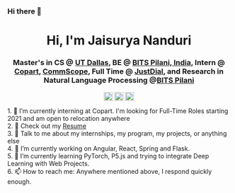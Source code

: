 ### Hi there 👋

<!--
**Jaisu-1/jaisu-1** is a ✨ _special_ ✨ repository because its `README.md` (this file) appears on your GitHub profile.
--!>

<h1 align="center">Hi, I'm Jaisurya Nanduri</h1>
<h3 align="center">Master's in CS @ <a href=https://www.utdallas.edu target="blank">UT Dallas</a>, BE @ <a href="https://www.bits-pilani.ac.in" target="blank">BITS Pilani, India</a>, Intern @ <a href=https://https://www.copart.com target="blank">Copart</a>, <a href=https://www.commscope.com target="blank">CommScope</a>, Full Time @ <a href=https://www.justdial.com/in target="blank">JustDial</a>, and Research in Natural Language Processing @<a href=https://https://www.bits-pilani.ac.in/ target="blank">BITS Pilani</a></h3>

<p align="center">
<a href=mailto:jaisunanduri1@gmail.com target="blank"><img align="center" src=https://cdn.jsdelivr.net/npm/simple-icons@3.0.1/icons/gmail.svg alt="itsjafer" height="20" width="20" /></a>
<a href=https://https://www.linkedin.com/in/jaisuryananduri/ target="blank"><img align="center" src=https://cdn.jsdelivr.net/npm/simple-icons@3.0.1/icons/linkedin.svg alt="itsjafer" height="20" width="20" /></a>
<a href=https://jaisu-1.github.io target="blank"><img align="center" src=https://cdn.jsdelivr.net/npm/simple-icons@3.0.1/icons/googlechrome.svg alt="mygithub" height="20" width="20"/></a>
</p>
  
1.  👷‍ I’m currently interning at Copart. I'm looking for Full-Time Roles starting 2021 and am open to relocation anywhere<br>

2.  👋 Check out my <a href="https://drive.google.com/file/d/1SBhdhJw9gf0zv6Fzv52vbXjeVsnSAa2Z/view?usp=sharing">Resume</a><br>

3.  💬 Talk to me about my internships, my program, my projects, or anything else<br>

4.  🔭 I’m currently working on Angular, React, Spring and Flask.<br>

5.  🌱 I’m currently learning PyTorch, P5.js and trying to integrate Deep Learning with Web Projects.<br>

6.  📫 How to reach me: Anywhere mentioned above, I respond quickly enough.<br>
